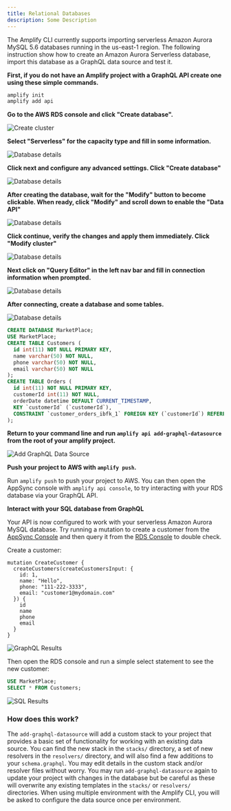```yaml
---
title: Relational Databases
description: Some Description
---
```


The Amplify CLI currently supports importing serverless Amazon Aurora MySQL 5.6 databases running in the us-east-1 region. The following instruction show how to create an Amazon Aurora Serverless database, import this database as a GraphQL data source and test it.

**First, if you do not have an Amplify project with a GraphQL API create one using these simple commands.**

```bash
amplify init
amplify add api
```

**Go to the AWS RDS console and click "Create database".**


![Create cluster](~/images/create-database.png)


**Select "Serverless" for the capacity type and fill in some information.**


![Database details](~/images/database-details.png)


**Click next and configure any advanced settings. Click "Create database"**


![Database details](~/images/configure-database.png)


**After creating the database, wait for the "Modify" button to become clickable. When ready, click "Modify" and scroll down to enable the "Data API"**


![Database details](~/images/data-api.png)


**Click continue, verify the changes and apply them immediately. Click "Modify cluster"**


![Database details](~/images/modify-after-data-api.png)


**Next click on "Query Editor" in the left nav bar and fill in connection information when prompted.**


![Database details](~/images/connect-to-db-from-queries.png)


**After connecting, create a database and some tables.**


![Database details](~/images/create-a-database-and-schema.png)

```sql
CREATE DATABASE MarketPlace;
USE MarketPlace;
CREATE TABLE Customers (
  id int(11) NOT NULL PRIMARY KEY,
  name varchar(50) NOT NULL,
  phone varchar(50) NOT NULL,
  email varchar(50) NOT NULL
);
CREATE TABLE Orders (
  id int(11) NOT NULL PRIMARY KEY,
  customerId int(11) NOT NULL,
  orderDate datetime DEFAULT CURRENT_TIMESTAMP,
  KEY `customerId` (`customerId`),
  CONSTRAINT `customer_orders_ibfk_1` FOREIGN KEY (`customerId`) REFERENCES `Customers` (`id`)
);
```


**Return to your command line and run `amplify api add-graphql-datasource` from the root of your amplify project.**


![Add GraphQL Data Source](~/images/add-graphql-datasource.png)

**Push your project to AWS with `amplify push`.**

Run `amplify push` to push your project to AWS. You can then open the AppSync console with `amplify api console`, to try interacting with your RDS database via your GraphQL API.

**Interact with your SQL database from GraphQL**

Your API is now configured to work with your serverless Amazon Aurora MySQL database. Try running a mutation to create a customer from the [AppSync Console](https://console.aws.amazon.com/appsync/home) and then query it from the [RDS Console](https://console.aws.amazon.com/rds/home) to double check.

Create a customer:

```
mutation CreateCustomer {
  createCustomers(createCustomersInput: {
    id: 1,
    name: "Hello",
    phone: "111-222-3333",
    email: "customer1@mydomain.com"
  }) {
    id
    name
    phone
    email
  }
}
```

![GraphQL Results](~/images/graphql-results.png)

Then open the RDS console and run a simple select statement to see the new customer:

```sql
USE MarketPlace;
SELECT * FROM Customers;
```

![SQL Results](~/images/sql-results.png)

### How does this work?

The `add-graphql-datasource` will add a custom stack to your project that provides a basic set of functionality for working
with an existing data source. You can find the new stack in the `stacks/` directory, a set of new resolvers in the `resolvers/` directory, and will also find a few additions to your `schema.graphql`. You may edit details in the custom stack and/or resolver files without worry. You may run `add-graphql-datasource` again to update your project with changes in the database but be careful as these will overwrite any existing templates in the `stacks/` or `resolvers/` directories. When using multiple environment with the Amplify CLI, you will be asked to configure the data source once per environment.
